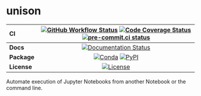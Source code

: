 # unison

| CI          | [![GitHub Workflow Status][github-ci-badge]][github-ci-link] [![Code Coverage Status][codecov-badge]][codecov-link] [![pre-commit.ci status][pre-commit.ci-badge]][pre-commit.ci-link] |
| :---------- | :------------------------------------------------------------------------------------------------------------------------------------------------------------------------------------: |
| **Docs**    |                                                                     [![Documentation Status][rtd-badge]][rtd-link]                                                                     |
| **Package** |                                                          [![Conda][conda-badge]][conda-link] [![PyPI][pypi-badge]][pypi-link]                                                          |
| **License** |                                                                         [![License][license-badge]][repo-link]                                                                         |

Automate execution of Jupyter Notebooks from another Notebook or the command line.

[github-ci-badge]: https://img.shields.io/github/workflow/status/ncar-xdev/unison/CI?label=CI&logo=github
[github-ci-link]: https://github.com/ncar-xdev/unison/actions?query=workflow%3ACI
[codecov-badge]: https://img.shields.io/codecov/c/github/ncar-xdev/unison.svg?logo=codecov
[codecov-link]: https://codecov.io/gh/ncar-xdev/unison
[rtd-badge]: https://img.shields.io/readthedocs/unison/latest.svg
[rtd-link]: https://unison.readthedocs.io/en/latest/?badge=latest
[pypi-badge]: https://img.shields.io/pypi/v/unison?logo=pypi
[pypi-link]: https://pypi.org/project/unison
[conda-badge]: https://img.shields.io/conda/vn/conda-forge/unison?logo=anaconda
[conda-link]: https://anaconda.org/conda-forge/unison
[license-badge]: https://img.shields.io/github/license/ncar-xdev/unison
[repo-link]: https://github.com/ncar-xdev/unison
[pre-commit.ci-badge]: https://results.pre-commit.ci/badge/github/ncar-xdev/unison/main.svg
[pre-commit.ci-link]: https://results.pre-commit.ci/latest/github/ncar-xdev/unison/main

